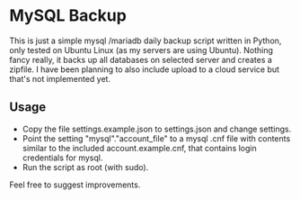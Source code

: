 # MySQL Backup

This is just a simple mysql /mariadb daily backup script written in Python, only tested on Ubuntu Linux (as my servers are using Ubuntu). Nothing fancy really, it backs up all databases on selected server and creates a zipfile. I have been planning to also include upload to a cloud service but that's not implemented yet.

## Usage

* Copy the file settings.example.json to settings.json and change settings.
* Point the setting "mysql"."account_file" to a mysql .cnf file with contents similar to the included account.example.cnf,  that contains login credentials for mysql.
* Run the script as root (with sudo).

Feel free to suggest improvements.